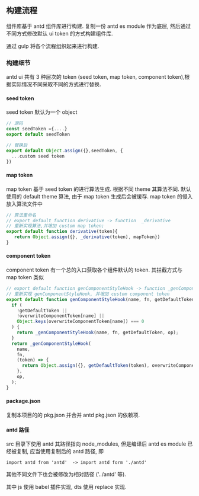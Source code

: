 

## 构建流程

组件库基于 antd 组件库进行构建. 复制一份 antd es module 作为底层, 然后通过不同方式修改默认 ui token 的方式构建组件库.

通过 gulp 将各个流程组织起来进行构建.

### 构建细节

antd ui 共有 3 种层次的 token (seed token, map token, component token),根据实际情况不同采取不同的方式进行替换.

#### seed token

seed token 默认为一个 object

```js
// 源码
const seedToken ={....}
export default seedToken

// 替换后
export default Object.assign({},seedToken, {
  ...custom seed token
})
```

#### map token

map token 基于 seed token 的进行算法生成. 根据不同 theme 其算法不同. 默认使用的 default theme 算法, 由于 map token 生成后会被缓存. map token 的侵入放入算法文件中

```js
// 算法重命名
// export default function derivative -> function  _derivative
// 重新实现算法,并增加 custom map token;
export default function derivative(token){
   return Object.assign({}, _derivative(token), mapToken})
}
```

#### component token

component token 有一个总的入口获取各个组件默认的 token. 其拦截方式与 map token 类似

```js
// export default function genComponentStyleHook -> function _genComponentStyleHook
// 重新实现 genComponentStyleHook, 并增加 custom component token
export default function genComponentStyleHook(name, fn, getDefaultToken, op) {
  if (
    !getDefaultToken ||
    !overwriteComponentToken[name] ||
    Object.keys(overwriteComponentToken[name]) === 0
  ) {
    return _genComponentStyleHook(name, fn, getDefaultToken, op);
  }
  return _genComponentStyleHook(
    name,
    fn,
    (token) => {
      return Object.assign({}, getDefaultToken(token), overwriteComponentToken[name]);
    },
    op,
  );
}
```

#### package.json 

复制本项目的的 pkg.json 并合并 antd pkg.json 的依赖项. 

#### antd 路径

src 目录下使用 antd 其路径指向 node_modules, 但是编译后 antd es module 已经被复制, 应当使用复制后的 antd 路径, 即 

`import antd from 'antd'  -> import antd form './antd'`

其他不同文件下也会被修改为相对路径 ('../antd' 等).

其中 js 使用 babel 插件实现, dts 使用 replace 实现.

